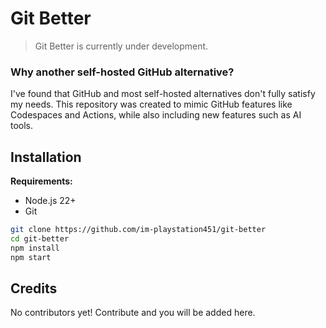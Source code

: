 # Git Better

> Git Better is currently under development.

### Why another self-hosted GitHub alternative?

I've found that GitHub and most self-hosted alternatives don't fully satisfy my needs. This repository was created to mimic GitHub features like Codespaces and Actions, while also including new features such as AI tools.

## Installation

**Requirements:**

- Node.js 22+
- Git

```bash
git clone https://github.com/im-playstation451/git-better
cd git-better
npm install
npm start
```

## Credits

No contributors yet! Contribute and you will be added here.
